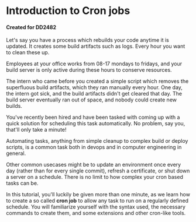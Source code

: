 # Introduction to Cron jobs
#### Created for DD2482

Let's say you have a process which rebuilds your code anytime it is updated. It creates some build artifacts such as logs. Every hour you want to clean these up.

Employees at your office works from 08-17 mondays to fridays, and your build server is only active during these hours to conserve resources.

The intern who came before you created a simple script which removes the superfluous build artifacts, which they ran manually every hour. One day, the intern got sick, and the build artifacts didn't get cleared that day. The build server eventually ran out of space, and nobody could create new builds.

You've recently been hired and have been tasked with coming up with a quick solution for scheduling this task automatically. No problem, say you, that'll only take a minute!

Automating tasks, anything from simple cleanup to complex build or deploy scripts, is a common task both in devops and in computer engineering in general.

Other common usecases might be to update an environment once every day (rather than for every single commit), refresh a certificate, or shut down a server on a schedule. There is no limit to how complex your cron based tasks can be.

In this tutorial, you'll luckily be given more than one minute, as we learn how to create a so called **cron job** to allow any task to run on a regularly defined schedule. You will familiarize yourself with the syntax used, the necessary commands to create them, and some extensions and other cron-like tools.